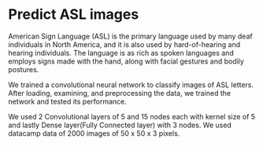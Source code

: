 # Predict ASL images

American Sign Language (ASL) is the primary language used by many deaf individuals in North America, 
and it is also used by hard-of-hearing and hearing individuals. The language is as rich as spoken languages 
and employs signs made with the hand, along with facial gestures and bodily postures.

We trained a convolutional neural network to classify images of ASL letters. After loading, examining, and preprocessing 
the data, we trained the network and tested its performance.

We used 2 Convolutional layers of 5 and 15 nodes each with kernel size of 5 and lastly Dense layer(Fully Connected layer) with 3 nodes.
We used datacamp data of 2000 images of 50 x 50 x 3 pixels.
